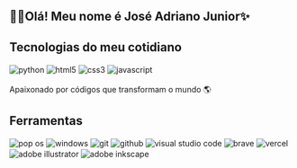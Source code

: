 ## 🙋‍♂️Olá! Meu nome é José Adriano Junior✨


## Tecnologias do meu cotidiano
<div style="display: inline_block">
    <img align="center" alt="python" src="https://img.shields.io/badge/Python-14354C?style=for-the-badge&logo=python&logoColor=white" />
    <img align="center" alt="html5" src="https://img.shields.io/badge/HTML5-E34F26?style=for-the-badge&logo=html5&logoColor=white" />
    <img align="center" alt="css3" src="https://img.shields.io/badge/CSS3-1572B6?style=for-the-badge&logo=css3&logoColor=white" />
    <img align="center" alt="javascript" src="https://img.shields.io/badge/JavaScript-F7DF1E?style=for-the-badge&logo=javascript&logoColor=white" />
</div></br>
Apaixonado por códigos que transformam o mundo 🌎

## Ferramentas
<div style="display: inline_block">
    <img align="center" alt="pop os" src="https://img.shields.io/badge/Pop!_OS-48B9C7?style=for-the-badge&logo=Pop!_OS&logoColor=white" />
    <img align="center" alt="windows" src="https://img.shields.io/badge/Windows-0078D6?style=for-the-badge&logo=windows&logoColor=white" />
    <img align="center" alt="git" src="https://img.shields.io/badge/GIT-E44C30?style=for-the-badge&logo=git&logoColor=white" />
    <img align="center" alt="github" src="https://img.shields.io/badge/GitHub-100000?style=for-the-badge&logo=github&logoColor=white" />
    <img align="center" alt="visual studio code" src="https://img.shields.io/badge/Visual_Studio_Code-0078D4?style=for-the-badge&logo=visual%20studio%20code&logoColor=white" />
    <img align="center" alt="brave" src="https://img.shields.io/badge/Brave-FF1B2D?style=for-the-badge&logo=Brave&logoColor=white" />
    <img align="center" alt="vercel" src="https://img.shields.io/badge/Vercel-000000?style=for-the-badge&logo=vercel&logoColor=white" />
    <img align="center" alt="adobe illustrator" src="https://img.shields.io/badge/Adobe%20Illustrator-FF9A00?style=for-the-badge&logo=adobe%20illustrator&logoColor=white" />
    <img align="center" alt="adobe inkscape" src="https://img.shields.io/badge/Inkscape-000000?style=for-the-badge&logo=Inkscape&logoColor=white" />
</div></br>


